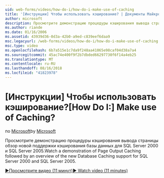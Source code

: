 ```yaml
---
uid: web-forms/videos/how-do-i/how-do-i-make-use-of-caching
title: '[Инструкции] Чтобы использовать кэширование? | Документы Майкрософт'
author: microsoft
description: Просмотрите демонстрацию процедуры кэширования вывода страницы обзор новой поддержки кэширования базы данных для SQL Server 2000 и SQL Server 2005.
ms.author: riande
ms.date: 01/16/2006
ms.assetid: 43939d36-0d3a-42b0-a9ed-c839eef6daa9
msc.legacyurl: /web-forms/videos/how-do-i/how-do-i-make-use-of-caching
msc.type: video
ms.openlocfilehash: 6b7a515e1c7da9f248aa41065e98caf04d38a7a4
ms.sourcegitcommit: 45ac74e400f9f2b7dbded66297730f6f14a4eb25
ms.translationtype: MT
ms.contentlocale: ru-RU
ms.lasthandoff: 08/16/2018
ms.locfileid: "41823978"
---
```

<a name="how-do-i-make-use-of-caching"></a><span data-ttu-id="a94e5-104">[Инструкции] Чтобы использовать кэширование?</span><span class="sxs-lookup"><span data-stu-id="a94e5-104">[How Do I:] Make use of Caching?</span></span>
====================
<span data-ttu-id="a94e5-105">по [Microsoft](https://github.com/microsoft)</span><span class="sxs-lookup"><span data-stu-id="a94e5-105">by [Microsoft](https://github.com/microsoft)</span></span>

<span data-ttu-id="a94e5-106">Просмотрите демонстрацию процедуры кэширования вывода страницы обзор новой поддержки кэширования базы данных для SQL Server 2000 и SQL Server 2005.</span><span class="sxs-lookup"><span data-stu-id="a94e5-106">Watch a demonstration of Page Output Caching followed by an overview of the new Database Caching support for SQL Server 2000 and SQL Server 2005.</span></span>

[<span data-ttu-id="a94e5-107">&#9654;Просмотрите видео (11 минут)</span><span class="sxs-lookup"><span data-stu-id="a94e5-107">&#9654; Watch video (11 minutes)</span></span>](https://channel9.msdn.com/Blogs/ASP-NET-Site-Videos/how-do-i-make-use-of-caching)
